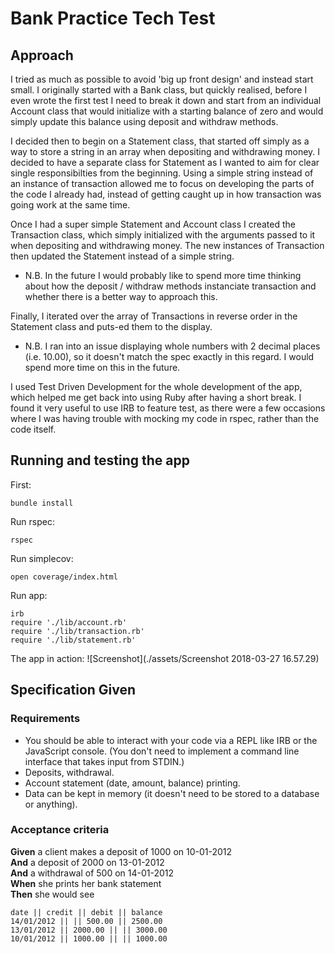 # Bank Practice Tech Test

## Approach

I tried as much as possible to avoid 'big up front design' and instead start small. I originally started with a Bank class, but quickly realised, before I even wrote the first test I need to break it down and start from an individual Account class that would initialize with a starting balance of zero and would simply update this balance using deposit and withdraw methods. 

I decided then to begin on a Statement class, that started off simply as a way to store a string in an array when depositing and withdrawing money. I decided to have a separate class for Statement as I wanted to aim for clear single responsibilties from the beginning. Using a simple string instead of an instance of transaction allowed me to focus on developing the parts of the code I already had, instead of getting caught up in how transaction was going work at the same time. 

Once I had a super simple Statement and Account class I created the Transaction class, which simply initialized with the arguments passed to it when depositing and withdrawing money. The new instances of Transaction then updated the Statement instead of a simple string. 

* N.B. In the future I would probably like to spend more time thinking about how the deposit / withdraw methods instanciate transaction and whether there is a better way to approach this. 

Finally, I iterated over the array of Transactions in reverse order in the Statement class and puts-ed them to the display. 

* N.B. I ran into an issue displaying whole numbers with 2 decimal places (i.e. 10.00), so it doesn't match the spec exactly in this regard. I would spend more time on this in the future. 

I used Test Driven Development for the whole development of the app, which helped me get back into using Ruby after having a short break. I found it very useful to use IRB to feature test, as there were a few occasions where I was having trouble with mocking my code in rspec, rather than the code itself. 

## Running and testing the app 

First:
```
bundle install 
```
Run rspec:
```
rspec
```
Run simplecov:
```
open coverage/index.html
```
Run app:
``` 
irb
require './lib/account.rb'
require './lib/transaction.rb'
require './lib/statement.rb'
```
The app in action:
![Screenshot](./assets/Screenshot 2018-03-27 16.57.29)

## Specification Given 

### Requirements

* You should be able to interact with your code via a REPL like IRB or the JavaScript console.  (You don't need to implement a command line interface that takes input from STDIN.)
* Deposits, withdrawal.
* Account statement (date, amount, balance) printing.
* Data can be kept in memory (it doesn't need to be stored to a database or anything).

### Acceptance criteria

**Given** a client makes a deposit of 1000 on 10-01-2012  
**And** a deposit of 2000 on 13-01-2012  
**And** a withdrawal of 500 on 14-01-2012  
**When** she prints her bank statement  
**Then** she would see

```
date || credit || debit || balance
14/01/2012 || || 500.00 || 2500.00
13/01/2012 || 2000.00 || || 3000.00
10/01/2012 || 1000.00 || || 1000.00
```
